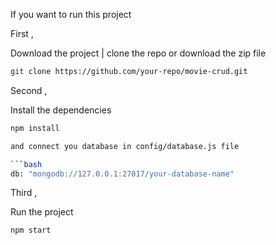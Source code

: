 If you want to run this project
 
First , 

Download the project | clone the repo or download the zip file

```bash
git clone https://github.com/your-repo/movie-crud.git
```

Second , 

Install the dependencies

```bash
npm install

and connect you database in config/database.js file

```bash
db: "mongodb://127.0.0.1:27017/your-database-name"
```

Third , 

Run the project

```bash
npm start
```